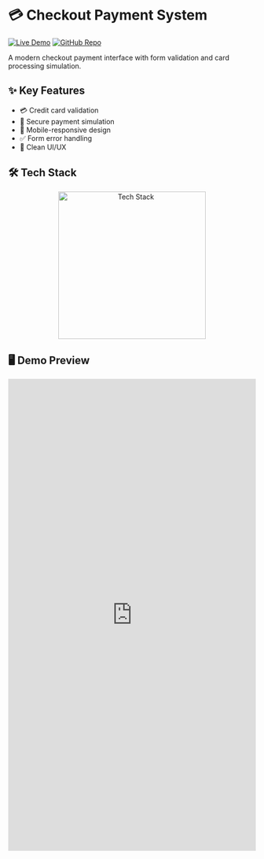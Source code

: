 # 💳 Checkout Payment System

[![Live Demo](https://img.shields.io/badge/🚀_Live_Demo-6772E5?style=for-the-badge&logo=stripe&logoColor=white)](https://amdadislam01.github.io/Checkout-Payment/)
[![GitHub Repo](https://img.shields.io/badge/💻_Source_Code-181717?style=for-the-badge&logo=github&logoColor=white)](https://github.com/amdadislam01/Checkout-Payment)

A modern checkout payment interface with form validation and card processing simulation.

## ✨ Key Features

- 💳 Credit card validation
- 🔐 Secure payment simulation
- 📱 Mobile-responsive design
- ✅ Form error handling
- 🎨 Clean UI/UX

## 🛠️ Tech Stack

<p align="center">
  <img src="https://skillicons.dev/icons?i=html,css,js,github" alt="Tech Stack" width="300"/>
</p>

## 🖥️ Demo Preview

<iframe src="https://embed.screenapp.io/app/#/shared/c5VGpeToX_?embed=true" width="100%" height="960" frameborder="0" allowfullscreen></iframe>
